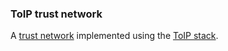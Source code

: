 ### ToIP trust network

<p class="c8"><span>A </span><span class="c2"><a class="c3" href="#h.iy4t4brzsjkb">trust network</a></span><span>&nbsp;implemented using the </span><span class="c2"><a class="c3" href="#h.wms58fgdch9m">ToIP stack</a></span><span class="c0">.</span></p>